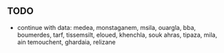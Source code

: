 ## TODO

- continue with data: medea, monstaganem, msila, ouargla, bba, boumerdes, tarf, tissemsilt, eloued, khenchla, souk ahras, tipaza, mila, ain temouchent, ghardaia, relizane
